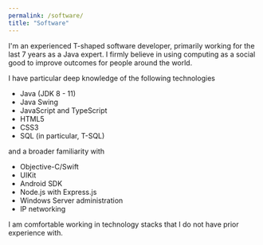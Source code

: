 ```yaml
---
permalink: /software/
title: "Software"
---
```


I'm an experienced T-shaped software developer, primarily working for the last 7 years as a Java expert. I firmly believe in using computing as a social good to improve outcomes for people around the world.

I have particular deep knowledge of the following technologies
 - Java (JDK 8 - 11)
 - Java Swing
 - JavaScript and TypeScript
 - HTML5
 - CSS3
 - SQL (in particular, T-SQL)

and a broader familiarity with
 - Objective-C/Swift
 - UIKit
 - Android SDK
 - Node.js with Express.js
 - Windows Server administration
 - IP networking

I am comfortable working in technology stacks that I do not have prior experience with.